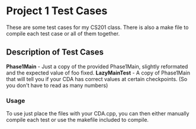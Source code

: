 # Project 1 Test Cases
These are some test cases for my CS201 class. There is also a make file to compile each test case or all of them together.
## Description of Test Cases
**Phase1Main** - Just a copy of the provided Phase1Main, slightly reformated and the expected value of foo fixed.
**LazyMainTest** - A copy of Phase1Main that will tell you if your CDA has correct values at certain checkpoints. (So you don't have to read as many numbers)

### Usage
To use just place the files with your CDA.cpp, you can then either manually compile each test or use the makefile included to compile.
